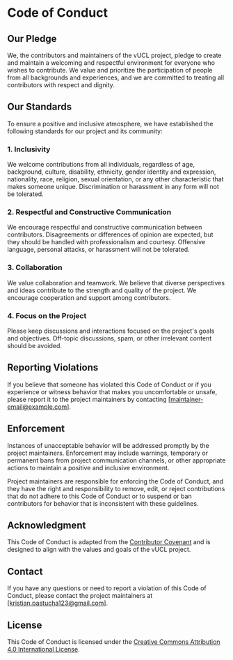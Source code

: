 # Code of Conduct

## Our Pledge

We, the contributors and maintainers of the vUCL project, pledge to create and maintain a welcoming and respectful environment for everyone who wishes to contribute. We value and prioritize the participation of people from all backgrounds and experiences, and we are committed to treating all contributors with respect and dignity.

## Our Standards

To ensure a positive and inclusive atmosphere, we have established the following standards for our project and its community:

### 1. Inclusivity

We welcome contributions from all individuals, regardless of age, background, culture, disability, ethnicity, gender identity and expression, nationality, race, religion, sexual orientation, or any other characteristic that makes someone unique. Discrimination or harassment in any form will not be tolerated.

### 2. Respectful and Constructive Communication

We encourage respectful and constructive communication between contributors. Disagreements or differences of opinion are expected, but they should be handled with professionalism and courtesy. Offensive language, personal attacks, or harassment will not be tolerated.

### 3. Collaboration

We value collaboration and teamwork. We believe that diverse perspectives and ideas contribute to the strength and quality of the project. We encourage cooperation and support among contributors.

### 4. Focus on the Project

Please keep discussions and interactions focused on the project's goals and objectives. Off-topic discussions, spam, or other irrelevant content should be avoided.

## Reporting Violations

If you believe that someone has violated this Code of Conduct or if you experience or witness behavior that makes you uncomfortable or unsafe, please report it to the project maintainers by contacting [maintainer-email@example.com].

## Enforcement

Instances of unacceptable behavior will be addressed promptly by the project maintainers. Enforcement may include warnings, temporary or permanent bans from project communication channels, or other appropriate actions to maintain a positive and inclusive environment.

Project maintainers are responsible for enforcing the Code of Conduct, and they have the right and responsibility to remove, edit, or reject contributions that do not adhere to this Code of Conduct or to suspend or ban contributors for behavior that is inconsistent with these guidelines.

## Acknowledgment

This Code of Conduct is adapted from the [Contributor Covenant](https://www.contributor-covenant.org/version/2/0/code_of_conduct.html) and is designed to align with the values and goals of the vUCL project.

## Contact

If you have any questions or need to report a violation of this Code of Conduct, please contact the project maintainers at [kristian.pastucha123@gmail.com].

## License

This Code of Conduct is licensed under the [Creative Commons Attribution 4.0 International License](https://creativecommons.org/licenses/by/4.0/legalcode).
